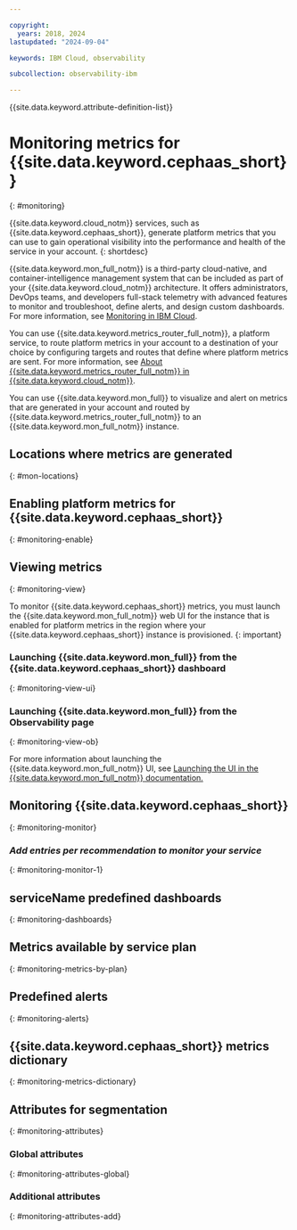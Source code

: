 ```yaml
---

copyright:
  years: 2018, 2024
lastupdated: "2024-09-04"

keywords: IBM Cloud, observability

subcollection: observability-ibm

---
```


{{site.data.keyword.attribute-definition-list}}







# Monitoring metrics for {{site.data.keyword.cephaas_short}}
{: #monitoring}

{{site.data.keyword.cloud_notm}} services, such as {{site.data.keyword.cephaas_short}}, generate platform metrics that you can use to gain operational visibility into the performance and health of the service in your account.
{: shortdesc}

{{site.data.keyword.mon_full_notm}} is a third-party cloud-native, and container-intelligence management system that can be included as part of your {{site.data.keyword.cloud_notm}} architecture. It offers administrators, DevOps teams, and developers full-stack telemetry with advanced features to monitor and troubleshoot, define alerts, and design custom dashboards. For more information, see [Monitoring in IBM Cloud](/docs/monitoring?topic=monitoring-about-monitor).

You can use {{site.data.keyword.metrics_router_full_notm}}, a platform service, to route platform metrics in your account to a destination of your choice by configuring targets and routes that define where platform metrics are sent. For more information, see [About {{site.data.keyword.metrics_router_full_notm}} in {{site.data.keyword.cloud_notm}}](/docs/metrics-router?topic=metrics-router-about).

You can use {{site.data.keyword.mon_full}} to visualize and alert on metrics that are generated in your account and routed by {{site.data.keyword.metrics_router_full_notm}} to an {{site.data.keyword.mon_full_notm}} instance.

## Locations where metrics are generated
{: #mon-locations}



## Enabling platform metrics for {{site.data.keyword.cephaas_short}}
{: #monitoring-enable}



## Viewing metrics
{: #monitoring-view}

To monitor {{site.data.keyword.cephaas_short}} metrics, you must launch the {{site.data.keyword.mon_full_notm}} web UI for the instance that is enabled for platform metrics in the region where your {{site.data.keyword.cephaas_short}} instance is provisioned.
{: important}

### Launching {{site.data.keyword.mon_full}} from the {{site.data.keyword.cephaas_short}} dashboard
{: #monitoring-view-ui}



### Launching {{site.data.keyword.mon_full}} from the Observability page
{: #monitoring-view-ob}

For more information about launching the {{site.data.keyword.mon_full_notm}} UI, see [Launching the UI in the {{site.data.keyword.mon_full_notm}} documentation.](/docs/monitoring?topic=monitoring-launch)

## Monitoring {{site.data.keyword.cephaas_short}}
{: #monitoring-monitor}



### _Add entries per recommendation to monitor your service_
{: #monitoring-monitor-1}



## serviceName predefined dashboards
{: #monitoring-dashboards}



## Metrics available by service plan
{: #monitoring-metrics-by-plan}



## Predefined alerts
{: #monitoring-alerts}



## {{site.data.keyword.cephaas_short}} metrics dictionary
{: #monitoring-metrics-dictionary}



## Attributes for segmentation
{: #monitoring-attributes}

### Global attributes
{: #monitoring-attributes-global}



### Additional attributes
{: #monitoring-attributes-add}
